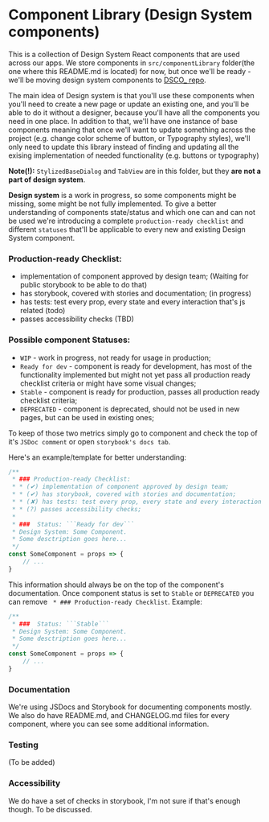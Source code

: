 Component Library (Design System components)
=============================================
This is a collection of Design System React components that are used across our apps.
We store components in `src/componentLibrary` folder(the one where this README.md is located) for now,
but once we'll be ready - we'll be moving design system components to
[DSCO_ repo](https://github.com/code-dot-org/dsco_).

The main idea of Design system is that you'll use these components when you'll need to create a new page or update
an existing one, and you'll be able to do it without a designer, because you'll have all the components you need
in one place. In addition to that, we'll have one instance of base components meaning that once we'll want to update
something across the project (e.g. change color scheme of button, or Typography styles), we'll only need to update this
library instead of finding and updating all the exising implementation of needed functionality
(e.g. buttons or typography)


**Note(!):** ``StylizedBaseDialog`` and ``TabView`` are in this folder, but they **are not a part of design system**.


**Design system** is a work in progress, so some components might be missing, some might be not fully implemented. 
To give a better understanding of components state/status and which one can and can not be used we're introducing
a complete ``production-ready checklist`` and different ``statuses`` that'll be applicable to every new and
existing Design System component.


### Production-ready Checklist:
* implementation of component approved by design team; (Waiting for public storybook to be able to do that)
* has storybook, covered with stories and documentation; (in progress)
* has tests: test every prop, every state and every interaction that's js related (todo)
* passes accessibility checks (TBD)

### Possible component Statuses: 
* ```WIP``` - work in progress, not ready for usage in production;
* ```Ready for dev``` - component is ready for development, has most of the functionality implemented but might not yet 
pass all production ready checklist criteria or might have some visual changes;
* ```Stable``` - component is ready for production, passes all production ready checklist criteria;
* ```DEPRECATED``` - component is deprecated, should not be used in new pages, but can be used in existing ones;

To keep of those two metrics simply go to component and check the top of it's ```JSDoc comment```
or open ```storybook's docs tab```.

Here's an example/template for better understanding:
```jsx
/**
 * ### Production-ready Checklist:
 * * (✔) implementation of component approved by design team;
 * * (✔) has storybook, covered with stories and documentation;
 * * (✘) has tests: test every prop, every state and every interaction that's js related;
 * * (?) passes accessibility checks;
 *
 * ###  Status: ```Ready for dev```
 * Design System: Some Component.
 * Some desctription goes here...
 */
const SomeComponent = props => {
    // ...
}
```


This information should always be on the top of the component's documentation. Once component status is set
to ```Stable``` or ```DEPRECATED``` you can remove ``` * ### Production-ready Checklist```. Example:

```jsx
/**
 * ###  Status: ```Stable```
 * Design System: Some Component.
 * Some desctription goes here...
 */
const SomeComponent = props => {
    // ...
}
```


### Documentation
 We're using JSDocs and Storybook for documenting components mostly. We also do have README.md, and CHANGELOG.md
 files for every component, where you can see some additional information.

### Testing
(To be added)

### Accessibility
We do have a set of checks in storybook, I'm not sure if that's enough though. To be discussed.